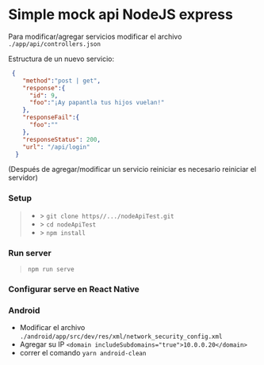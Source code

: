 # Simple mock api NodeJS express
Para modificar/agregar servicios modificar el archivo `./app/api/controllers.json`

Estructura de un nuevo servicio:
```json
 {
    "method":"post | get",
    "response":{
      "id": 9,
      "foo":"¡Ay papantla tus hijos vuelan!"
    },
    "responseFail":{
      "foo":""
    },
    "responseStatus": 200, 
    "url": "/api/login" 
  }
```
(Después de agregar/modificar un servicio reiniciar es necesario reiniciar el servidor)

### Setup
> * \>  `git clone https//.../nodeApiTest.git`
> * \>  `cd nodeApiTest`
> * \>  `npm install`

### Run server 
> `npm run serve`

### Configurar serve en React Native
### Android
* Modificar el archivo `./android/app/src/dev/res/xml/network_security_config.xml`
* Agregar su IP `<domain includeSubdomains="true">10.0.0.20</domain>` 
* correr el comando `yarn android-clean`